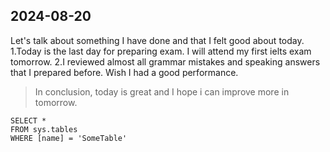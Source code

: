 ## 2024-08-20

Let's talk about something I have done and that I felt good about today.
1.Today is the last day for preparing exam. I will attend my first ielts exam tomorrow. 
2.I reviewed almost all grammar mistakes and speaking answers that I prepared before. Wish I had a good performance. 
   
> In conclusion, today is great and I hope i can improve more in tomorrow.  


 ```tsql
 SELECT *
 FROM sys.tables
 WHERE [name] = 'SomeTable'
 ```
